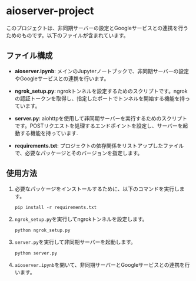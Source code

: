 # aioserver-project

このプロジェクトは、非同期サーバーの設定とGoogleサービスとの連携を行うためのものです。以下のファイルが含まれています。

## ファイル構成

- **aioserver.ipynb**: メインのJupyterノートブックで、非同期サーバーの設定やGoogleサービスとの連携を行います。
  
- **ngrok_setup.py**: ngrokトンネルを設定するためのスクリプトです。ngrokの認証トークンを取得し、指定したポートでトンネルを開始する機能を持っています。
  
- **server.py**: aiohttpを使用して非同期サーバーを実行するためのスクリプトです。POSTリクエストを処理するエンドポイントを設定し、サーバーを起動する機能を持っています.
  
- **requirements.txt**: プロジェクトの依存関係をリストアップしたファイルで、必要なパッケージとそのバージョンを指定します。

## 使用方法

1. 必要なパッケージをインストールするために、以下のコマンドを実行します。

   ```
   pip install -r requirements.txt
   ```

2. `ngrok_setup.py`を実行してngrokトンネルを設定します。

   ```
   python ngrok_setup.py
   ```

3. `server.py`を実行して非同期サーバーを起動します。

   ```
   python server.py
   ```

4. `aioserver.ipynb`を開いて、非同期サーバーとGoogleサービスとの連携を行います。